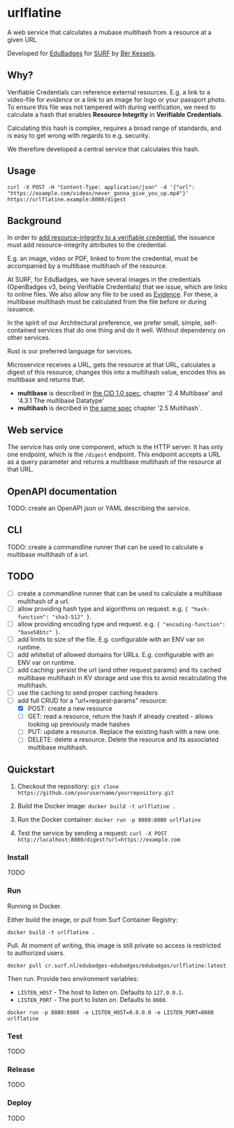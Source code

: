 # urlflatine

A web service that calculates a mubase multihash from a resource at a given URL

Developed for [EduBadges](https://edubadges.nl) for [SURF](https://www.surf.nl) by [Bèr Kessels](https://berk.es).

## Why?

Verifiable Credentials can reference external resources. E.g. a link to a video-file for *evidence* or a link to an image for logo or your passport photo. To ensure this file was not tampered with during verification, we need to calculate a hash that enables **Resource Integrity** in **Verifiable Credentials**.

Calculating this hash is complex, requires a broad range of standards, and  is easy to get wrong with regards to e.g. security.

We therefore developed a central service that calculates this hash.

## Usage

```
curl -X POST -H "Content-Type: application/json" -d '{"url": "https://example.com/videos/never_gonna_give_you_up.mp4"}' https://urlflatine.example:8080/digest
```

## Background

In order to [add resource-integrity to a verifiable credential](https://www.w3.org/TR/vc-data-integrity/#resource-integrity), the issuance must add resource-integrity attributes to the credential.

E.g. an image, video or PDF, linked to from the credential, must be accompanied by a multibase multihash of the resource. 

At SURF, for EduBadges, we have several images in the credentials (OpenBadges v3, being Verifiable Credentials) that we issue, which are links to online files. We also allow any file to be used as [Evidence](https://www.w3.org/TR/vc-data-model-2.0/#evidence). For these, a multibase multihash must be calculated from the file before or during issuance.

In the spirit of our Architectural preference, we prefer small, simple, self-contained services that do one thing and do it well. Without dependency on other services.

Rust is our preferred language for services.

Microservice receives a URL, gets the resource at that URL, calculates a digest
of this resource, changes this into a multihash value, encodes this as multibase
and returns that.

* **multibase** is described in [the CID 1.0 spec](https://www.w3.org/TR/cid-1.0/#multibase-0), chapter '2.4 Multibase' and '4.3.1 The multibase Datatype'
* **multihash** is decribed in [the same spec](https://www.w3.org/TR/cid-1.0/#multihash) chapter '2.5 Multihash`.

## Web service

The service has only one component, which is the HTTP server. It has only one endpoint, which is the `/digest` endpoint. This endpoint accepts a URL as a query parameter and returns a multibase multihash of the resource at that URL.

## OpenAPI documentation

TODO: create an OpenAPI json or YAML describing the service.

## CLI

TODO: create a commandline runner that can be used to calculate a multibase multihash of a url.

## TODO

- [ ] create a commandline runner that can be used to calculate a multibase multihash of a url.
- [ ] allow providing hash type and algorithms on request. e.g. `{ "hash-function": "sha3-512" }`.
- [ ] allow providing encoding type and request. e.g. `{ "encoding-function": "base58btc" }`.
- [ ] add limits to size of the file. E.g. configurable with an ENV var on runtime.
- [ ] add whitelist of allowed domains for URLs. E.g. configurable with an ENV var on runtime.
- [ ] add caching: persist the url (and other request params) and its cached multibase multihash in KV storage and use this to avoid recalculating the multihash.
- [ ] use the caching to send proper caching headers
- [ ] add full CRUD for a "url+request-params" resource:
  - [x] POST: create a new resource
  - [ ] GET: read a resource, return the hash if already created - allows looking up previously made hashes
  - [ ] PUT: update a resource. Replace the existing hash with a new one.
  - [ ] DELETE: delete a resource. Delete the resource and its associated multibase multihash.

## Quickstart

1. Checkout the repository: `git clone https://github.com/yourusername/yourrepository.git`
2. Build the Docker image: `docker build -t urlflatine .`
3. Run the Docker container: `docker run -p 8080:8080 urlflatine`

4. Test the service by sending a request:  `curl -X POST http://localhost:8080/digest?url=https://example.com`

### Install

TODO

### Run

Running in Docker.

Either build the image, or pull from Surf Container Registry:
```
docker build -t urlflatine .
```

Pull. At moment of writing, this image is still private so access is restricted to authorized users.
```
docker pull cr.surf.nl/edubadges-edubadges/edubadges/urlflatine:latest
```

Then run. Provide two environment variables:

* `LISTEN_HOST` - The host to listen on. Defaults to `127.0.0.1`.
* `LISTEN_PORT` - The port to listen on. Defaults to `8080`.

```
docker run -p 8080:8080 -e LISTEN_HOST=0.0.0.0 -e LISTEN_PORT=8080 urlflatine
```

### Test

TODO

### Release

TODO

### Deploy

TODO